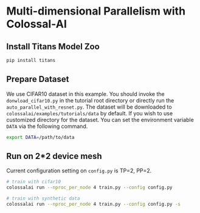# Multi-dimensional Parallelism with Colossal-AI


## Install Titans Model Zoo

```bash
pip install titans
```


## Prepare Dataset

We use CIFAR10 dataset in this example. You should invoke the `donwload_cifar10.py` in the tutorial root directory or directly run the `auto_parallel_with_resnet.py`.
The dataset will be downloaded to `colossalai/examples/tutorials/data` by default.
If you wish to use customized directory for the dataset. You can set the environment variable `DATA` via the following command.

```bash
export DATA=/path/to/data
```


## Run on 2*2 device mesh

Current configuration setting on `config.py` is TP=2, PP=2.

```bash
# train with cifar10
colossalai run --nproc_per_node 4 train.py --config config.py

# train with synthetic data
colossalai run --nproc_per_node 4 train.py --config config.py -s
```

